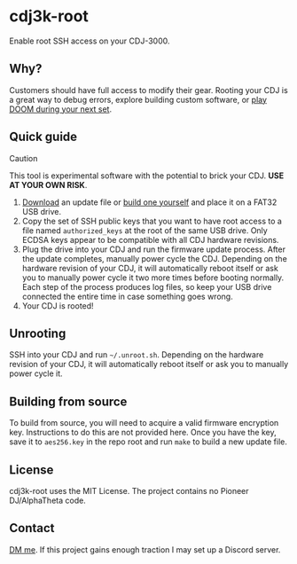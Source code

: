 # cdj3k-root
Enable root SSH access on your CDJ-3000.

## Why?
Customers should have full access to modify their gear. Rooting your CDJ is a great way to debug errors, explore building custom software, or [play DOOM during your next set](https://x.com/_ichi_nichi_/status/1840214687696437594).

## Quick guide
> [!CAUTION]
> This tool is experimental software with the potential to brick your CDJ. **USE AT YOUR OWN RISK**.

1. [Download](https://github.com/connorworley/cdj3k-root/releases) an update file or [build one yourself](#building-from-source) and place it on a FAT32 USB drive.
2. Copy the set of SSH public keys that you want to have root access to a file named `authorized_keys` at the root of the same USB drive. Only ECDSA keys appear to be compatible with all CDJ hardware revisions.
3. Plug the drive into your CDJ and run the firmware update process. After the update completes, manually power cycle the CDJ. Depending on the hardware revision of your CDJ, it will automatically reboot itself or ask you to manually power cycle it two more times before booting normally. Each step of the process produces log files, so keep your USB drive connected the entire time in case something goes wrong.
4. Your CDJ is rooted!

## Unrooting
SSH into your CDJ and run `~/.unroot.sh`. Depending on the hardware revision of your CDJ, it will automatically reboot itself or ask you to manually power cycle it.

## Building from source
To build from source, you will need to acquire a valid firmware encryption key. Instructions to do this are not provided here. Once you have the key, save it to `aes256.key` in the repo root and run `make` to build a new update file.

## License
cdj3k-root uses the MIT License. The project contains no Pioneer DJ/AlphaTheta code.

## Contact
[DM me](https://x.com/_ichi_nichi_). If this project gains enough traction I may set up a Discord server.